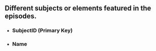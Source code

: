 ## Different subjects or elements featured in the episodes.

- ### SubjectID (Primary Key)
- ### Name